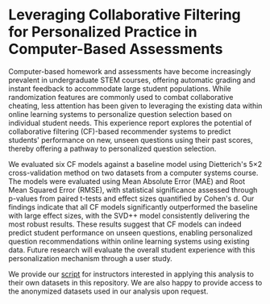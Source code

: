 # Leveraging Collaborative Filtering for Personalized Practice in Computer-Based Assessments

Computer-based homework and assessments have become increasingly prevalent in undergraduate STEM courses, offering automatic grading and instant feedback to accommodate large student populations. While randomization features are commonly used to combat collaborative cheating, less attention has been given to leveraging the existing data within online learning systems to personalize question selection based on individual student needs. This experience report explores the potential of collaborative filtering (CF)-based recommender systems to predict students' performance on new, unseen questions using their past scores, thereby offering a pathway to personalized question selection. 

We evaluated six CF models against a baseline model using Dietterich's 5$\times$2 cross-validation method on two datasets from a computer systems course. The models were evaluated using Mean Absolute Error (MAE) and Root Mean Squared Error (RMSE), with statistical significance assessed through p-values from paired t-tests and effect sizes quantified by Cohen's d. Our findings indicate that all CF models significantly outperformed the baseline with large effect sizes, with the SVD++ model consistently delivering the most robust results. These results suggest that CF models can indeed predict student performance on unseen questions, enabling personalized question recommendations within online learning systems using existing data. Future research will evaluate the overall student experience with this personalization mechanism through a user study.

We provide our [script](https://github.com/rmahinpei/personalized-practice/blob/main/cf_models_evaluation.ipynb) for instructors interested in applying this analysis to their own datasets in this repository. We are also happy to provide access to the anonymized datasets used in our analysis upon request.
